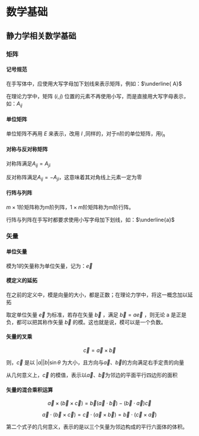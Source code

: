 # 数学基础

## 静力学相关数学基础

### 矩阵

#### 记号规范

在手写体中，应使用大写字母加下划线来表示矩阵，例如：$\underline{ A}$

在理论力学中，矩阵 $(i,j)$ 位置的元素不再使用小写，而是直接用大写字母表示，如：${ A}_{ij}$

#### 单位矩阵

单位矩阵不再用 $E$ 来表示，改用 $I$ ,同样的，对于n阶的单位矩阵，用$I_n$

#### 对称与反对称矩阵

对称阵满足${A}_{ij}={A}_{ji}$

反对称阵满足${A}_{ij}=-{A}_{ji}$，这意味着其对角线上元素一定为零

#### 行阵与列阵

$m\times 1$阶矩阵称为m阶列阵，$1\times m$阶矩阵称为m阶行阵。

行阵与列阵在手写时都要求使用小写字母加下划线，如：$\underline{a}$

### 矢量

#### 单位矢量

模为1的矢量称为单位矢量，记为：$\vec{e}$

#### 模定义的延拓

在之前的定义中，模是向量的大小，都是正数；在理论力学中，将这一概念加以延拓

取定单位矢量 $\vec{e}$ 为标准，若存在矢量 $\vec{b}$ ，满足 $\vec{b}=a\vec{e}$ ，则无论 a 是正是负，都可以把其称作矢量 $\vec{b}$ 的模。这也就是说，模可以是一个负数。

#### 矢量的叉乘

$${ \vec{c}}={\vec{a}}\times {\vec{b}}$$

则，$\vec{c}$ 是以 $|a||b|\sin{\theta}$ 为大小，且方向与${\vec{a}}$、${\vec{b}}$的方向满足右手定责的向量

从几何意义上，$\vec{c}$ 的模值，表示以${\vec{a}}$、${\vec{b}}$为邻边的平面平行四边形的面积

#### 矢量的混合乘积运算

$${\vec{a}}\times ({\vec{b}}\times {\vec{c}})={\vec{b} ({\vec{a}}\cdot{\vec{b}}})-({\vec{b}\cdot\vec{a}}){ \vec{c}}$$

$${\vec{a}\cdot(\vec{b}\times\vec{c})=\vec{c}\cdot(\vec{a}\times\vec{b})=\vec{b}\cdot(\vec{c}\times\vec{a})}$$

第二个式子的几何意义，表示的是以三个矢量为邻边构成的平行六面体的体积。
